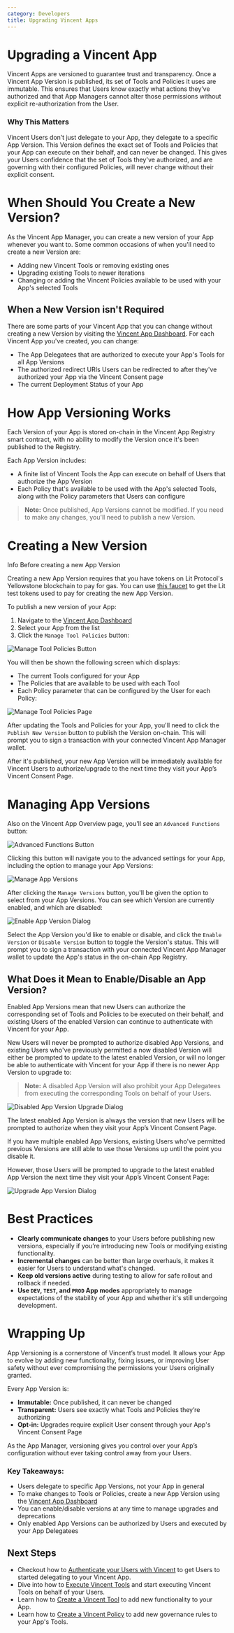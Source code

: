 ```yaml
---
category: Developers
title: Upgrading Vincent Apps
---
```


# Upgrading a Vincent App

Vincent Apps are versioned to guarantee trust and transparency. Once a Vincent App Version is published, its set of Tools and Policies it uses are immutable. This ensures that Users know exactly what actions they’ve authorized and that App Managers cannot alter those permissions without explicit re-authorization from the User.

### Why This Matters

Vincent Users don’t just delegate to your App, they delegate to a specific App Version. This Version defines the exact set of Tools and Policies that your App can execute on their behalf, and can never be changed. This gives your Users confidence that the set of Tools they've authorized, and are governing with their configured Policies, will never change without their explicit consent.

# When Should You Create a New Version?

As the Vincent App Manager, you can create a new version of your App whenever you want to. Some common occasions of when you'll need to create a new Version are:

- Adding new Vincent Tools or removing existing ones
- Upgrading existing Tools to newer iterations
- Changing or adding the Vincent Policies available to be used with your App's selected Tools

## When a New Version isn't Required

There are some parts of your Vincent App that you can change without creating a new Version by visiting the [Vincent App Dashboard](https://dashboard.heyvincent.ai/). For each Vincent App you've created, you can change:

- The App Delegatees that are authorized to execute your App's Tools for all App Versions
- The authorized redirect URIs Users can be redirected to after they've authorized your App via the Vincent Consent page
- The current Deployment Status of your App

# How App Versioning Works

Each Version of your App is stored on-chain in the Vincent App Registry smart contract, with no ability to modify the Version once it's been published to the Registry.

Each App Version includes:

- A finite list of Vincent Tools the App can execute on behalf of Users that authorize the App Version
- Each Policy that's available to be used with the App's selected Tools, along with the Policy parameters that Users can configure

> **Note:** Once published, App Versions cannot be modified. If you need to make any changes, you'll need to publish a new Version.

# Creating a New Version

<div class="box info-box">
  <p class="box-title info-box-title">
    <span class="box-icon info-icon">Info</span> Before creating a new App Version
  </p>
  <p>Creating a new App Version requires that you have tokens on Lit Protocol's Yellowstone blockchain to pay for gas. You can use <a href="https://chronicle-yellowstone-faucet.getlit.dev/">this faucet</a> to get the Lit test tokens used to pay for creating the new App Version.</p>
</div>

To publish a new version of your App:

1. Navigate to the [Vincent App Dashboard](https://dashboard.heyvincent.ai/)
2. Select your App from the list
3. Click the `Manage Tool Policies` button:

![Manage Tool Policies Button](../images/manage-tool-policies-button.png)

You will then be shown the following screen which displays:

- The current Tools configured for your App
- The Policies that are available to be used with each Tool
- Each Policy parameter that can be configured by the User for each Policy:

![Manage Tool Policies Page](../images/manage-tool-policies-page.png)

After updating the Tools and Policies for your App, you'll need to click the `Publish New Version` button to publish the Version on-chain. This will prompt you to sign a transaction with your connected Vincent App Manager wallet.

After it's published, your new App Version will be immediately available for Vincent Users to authorize/upgrade to the next time they visit your App’s Vincent Consent Page.

# Managing App Versions

Also on the Vincent App Overview page, you'll see an `Advanced Functions` button:

![Advanced Functions Button](../images/advanced-functions-button.png)

Clicking this button will navigate you to the advanced settings for your App, including the option to manage your App Versions:

![Manage App Versions](../images/manage-app-versions.png)

After clicking the `Manage Versions` button, you'll be given the option to select from your App Versions. You can see which Version are currently enabled, and which are disabled:

![Enable App Version Dialog](../images/enable-app-version-dialog.png)

Select the App Version you'd like to enable or disable, and click the `Enable Version` or `Disable Version` button to toggle the Version's status. This will prompt you to sign a transaction with your connected Vincent App Manager wallet to update the App's status in the on-chain App Registry.

## What Does it Mean to Enable/Disable an App Version?

Enabled App Versions mean that new Users can authorize the corresponding set of Tools and Policies to be executed on their behalf, and existing Users of the enabled Version can continue to authenticate with Vincent for your App.

New Users will never be prompted to authorize disabled App Versions, and existing Users who've previously permitted a now disabled Version will either be prompted to update to the latest enabled Version, or will no longer be able to authenticate with Vincent for your App if there is no newer App Version to upgrade to:

> **Note:** A disabled App Version will also prohibit your App Delegatees from executing the corresponding Tools on behalf of your Users.

![Disabled App Version Upgrade Dialog](../images/disabled-app-version-upgrade-dialog.png)

The latest enabled App Version is always the version that new Users will be prompted to authorize when they visit your App’s Vincent Consent Page.

If you have multiple enabled App Versions, existing Users who've permitted previous Versions are still able to use those Versions up until the point you disable it.

However, those Users will be prompted to upgrade to the latest enabled App Version the next time they visit your App’s Vincent Consent Page:

![Upgrade App Version Dialog](../images/upgrade-app-version-dialog.png)

# Best Practices

- **Clearly communicate changes** to your Users before publishing new versions, especially if you’re introducing new Tools or modifying existing functionality.
- **Incremental changes** can be better than large overhauls, it makes it easier for Users to understand what's changed.
- **Keep old versions active** during testing to allow for safe rollout and rollback if needed.
- **Use `DEV`, `TEST`, and `PROD` App modes** appropriately to manage expectations of the stability of your App and whether it's still undergoing development.

# Wrapping Up

App Versioning is a cornerstone of Vincent’s trust model. It allows your App to evolve by adding new functionality, fixing issues, or improving User safety without ever compromising the permissions your Users originally granted.

Every App Version is:

- **Immutable:** Once published, it can never be changed
- **Transparent:** Users see exactly what Tools and Policies they’re authorizing
- **Opt-in:** Upgrades require explicit User consent through your App's Vincent Consent Page

As the App Manager, versioning gives you control over your App’s configuration without ever taking control away from your Users.

### Key Takeaways:

- Users delegate to specific App Versions, not your App in general
- To make changes to Tools or Policies, create a new App Version using the [Vincent App Dashboard](https://dashboard.heyvincent.ai/)
- You can enable/disable versions at any time to manage upgrades and deprecations
- Only enabled App Versions can be authorized by Users and executed by your App Delegatees

## Next Steps

- Checkout how to [Authenticate your Users with Vincent](../App-Agent-Developers/Authenticating-Users.md) to get Users to started delegating to your Vincent App.
- Dive into how to [Execute Vincent Tools](../App-Agent-Developers/Executing-Tools.md) and start executing Vincent Tools on behalf of your Users.
- Learn how to [Create a Vincent Tool](../Tool-Developers/Getting-Started.md) to add new functionality to your App.
- Learn how to [Create a Vincent Policy](../Policy-Developers/Getting-Started.md) to add new governance rules to your App's Tools.
